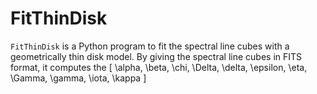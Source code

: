 # FitThinDisk
`FitThinDisk` is a Python program to fit the spectral line cubes with a geometrically thin disk model. By giving the spectral line cubes in FITS format, it computes the \[ \alpha, \beta, \chi, \Delta, \delta, \epsilon, \eta, \Gamma, \gamma, \iota, \kappa \]
